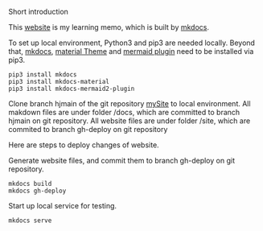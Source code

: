 Short introduction

This [website](https://huyuhui001.github.io/mySite/) is my learning memo, which is built by [mkdocs](https://www.mkdocs.org/).

To set up local environment, Python3 and pip3 are needed locally. Beyond that, [mkdocs](https://www.mkdocs.org/), [material Theme](https://github.com/squidfunk/mkdocs-material) and [mermaid plugin](https://mermaid-js.github.io/mermaid/#/) need to be installed via pip3.

```
pip3 install mkdocs
pip3 install mkdocs-material
pip3 install mkdocs-mermaid2-plugin
```

Clone branch hjmain of the git repository [mySite](https://github.com/huyuhui001/mySite) to local environment. 
All makdown files are under folder /docs, which are committed to branch hjmain on git repository.
All website files are under folder /site, which are commited to branch gh-deploy on git repository

Here are steps to deploy changes of website.

Generate website files, and commit them to branch gh-deploy on git repository.
```
mkdocs build
mkdocs gh-deploy
```

Start up local service for testing.
```
mkdocs serve
```

